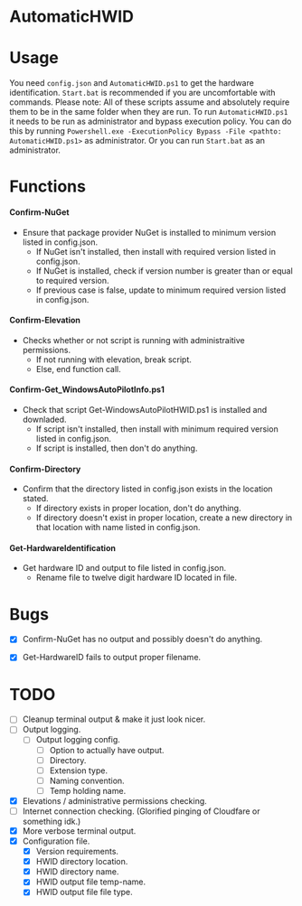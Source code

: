 AutomaticHWID
======

Usage
======
You need `config.json` and `AutomaticHWID.ps1` to get the hardware identification. `Start.bat` is recommended if you are uncomfortable with commands. Please note: All of these scripts assume and absolutely require them to be in the same folder when they are run.
  To run `AutomaticHWID.ps1` it needs to be run as administrator and bypass execution policy. You can do this by running `Powershell.exe -ExecutionPolicy Bypass -File <pathto: AutomaticHWID.ps1>` as administrator. Or you can run `Start.bat` as an administrator.


Functions
======

#### Confirm-NuGet
* Ensure that package provider NuGet is installed to minimum version listed in config.json.
  * If NuGet isn't installed, then install with required version listed in config.json.
  * If NuGet is installed, check if version number is greater than or equal to required version. 
  * If previous case is false, update to minimum required version listed in config.json.

#### Confirm-Elevation
* Checks whether or not script is running with administraitive permissions.
  * If not running with elevation, break script.
  * Else, end function call.

#### Confirm-Get_WindowsAutoPilotInfo.ps1
* Check that script Get-WindowsAutoPilotHWID.ps1 is installed and downladed. 
  * If script isn't installed, then install with minimum required version listed in config.json.
  * If script is installed, then don't do anything.

#### Confirm-Directory
* Confirm that the directory listed in config.json exists in the location stated. 
  * If directory exists in proper location, don't do anything.
  * If directory doesn't exist in proper location, create a new directory in that location with name listed in config.json.

#### Get-HardwareIdentification
* Get hardware ID and output to file listed in config.json.
  * Rename file to twelve digit hardware ID located in file.

Bugs
======
- [x] Confirm-NuGet has no output and possibly doesn't do anything.
- [x] Get-HardwareID fails to output proper filename.


TODO
======
- [ ] Cleanup terminal output & make it just look nicer.
- [ ] Output logging.
  - [ ] Output logging config.
    - [ ] Option to actually have output.
    - [ ] Directory.
    - [ ] Extension type.
    - [ ] Naming convention.
    - [ ] Temp holding name.
- [x] Elevations / administrative permissions checking.
- [ ] Internet connection checking. (Glorified pinging of Cloudfare or something idk.)
- [x] More verbose terminal output.
- [x] Configuration file.
  - [x] Version requirements.
  - [x] HWID directory location.
  - [x] HWID directory name.
  - [x] HWID output file temp-name.
  - [x] HWID output file file type. 

